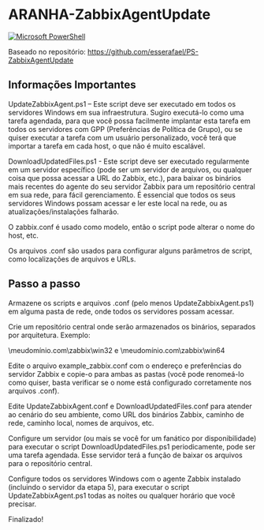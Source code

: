 # ARANHA-ZabbixAgentUpdate

[![Microsoft PowerShell](https://img.shields.io/badge/Windows-017AD7?style=for-the-badge&logo=windows&logoColor=white)](https://github.com/ferspider3/ARANHA-ZabbixAgentUpdate)

Baseado no repositório: https://github.com/esserafael/PS-ZabbixAgentUpdate

## Informações Importantes

UpdateZabbixAgent.ps1 – Este script deve ser executado em todos os servidores Windows em sua infraestrutura. Sugiro executá-lo como uma tarefa agendada, para que você possa facilmente implantar esta tarefa em todos os servidores com GPP (Preferências de Política de Grupo), ou se quiser executar a tarefa com um usuário personalizado, você terá que importar a tarefa em cada host, o que não é muito escalável.

DownloadUpdatedFiles.ps1 - Este script deve ser executado regularmente em um servidor específico (pode ser um servidor de arquivos, ou qualquer coisa que possa acessar a URL do Zabbix, etc.), para baixar os binários mais recentes do agente do seu servidor Zabbix para um repositório central em sua rede, para fácil gerenciamento. É essencial que todos os seus servidores Windows possam acessar e ler este local na rede, ou as atualizações/instalações falharão.

O zabbix.conf é usado como modelo, então o script pode alterar o nome do host, etc.

Os arquivos .conf são usados para configurar alguns parâmetros de script, como localizações de arquivos e URLs.

## Passo a passo

Armazene os scripts e arquivos .conf (pelo menos UpdateZabbixAgent.ps1) em alguma pasta de rede, onde todos os servidores possam acessar.

Crie um repositório central onde serão armazenados os binários, separados por arquitetura. Exemplo:

\\meudomínio.com\zabbix\win32 e \\meudomínio.com\zabbix\win64

Edite o arquivo example_zabbix.conf com o endereço e preferências do servidor Zabbix e copie-o para ambas as pastas (você pode renomeá-lo como quiser, basta verificar se o nome está configurado corretamente nos arquivos .conf).

Edite UpdateZabbixAgent.conf e DownloadUpdatedFiles.conf para atender ao cenário do seu ambiente, como URL dos binários Zabbix, caminho de rede, caminho local, nomes de arquivos, etc.

Configure um servidor (ou mais se você for um fanático por disponibilidade) para executar o script DownloadUpdatedFiles.ps1 periodicamente, pode ser uma tarefa agendada. Esse servidor terá a função de baixar os arquivos para o repositório central.

Configure todos os servidores Windows com o agente Zabbix instalado (incluindo o servidor da etapa 5), para executar o script UpdateZabbixAgent.ps1 todas as noites ou qualquer horário que você precisar.

Finalizado!
